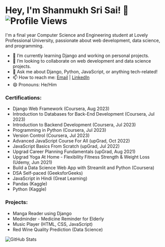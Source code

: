 # Hey, I'm Shanmukh Sri Sai! 👋 ![Profile Views](https://komarev.com/ghpvc/?username=shanmukhsrisaivedullapalli)

I'm a final year Computer Science and Engineering student at Lovely Professional University, passionate about web development, data science, and programming.

- 🌱 I’m currently learning Django and working on personal projects.
- 👯 I’m looking to collaborate on web development and data science projects.
- 💬 Ask me about Django, Python, JavaScript, or anything tech-related!
- 📫 How to reach me: [Email](mailto:your.email@example.com) | [LinkedIn](https://www.linkedin.com/in/your-linkedin-profile)
- 😄 Pronouns: He/Him

### Certifications:
- Django Web Framework (Coursera, Aug 2023)
- Introduction to Databases for Back-End Development (Coursera, Jul 2023)
- Introduction to Backend Development (Coursera, Jul 2023)
- Programming in Python (Coursera, Jul 2023)
- Version Control (Coursera, Jul 2023)
- Advanced JavaScript Course For All (upGrad, Oct 2022)
- JavaScript Basics From Scratch (upGrad, Jul 2022)
- Upgrad Career Planning Fundamentals (upGrad, Aug 2021)
- Upgrad Yoga At Home - Flexibility Fitness Strength & Weight Loss (Udemy, Jun 2021)
- Build a Data Science Web App with Streamlit and Python (Coursera)
- DSA Self-paced (GeeksforGeeks)
- JavaScript in Hindi (Great Learning)
- Pandas (Kaggle)
- Python (Kaggle)

### Projects:
- Manga Reader using Django
- Medminder - Medicine Reminder for Elderly
- Music Player (HTML, CSS, JavaScript)
- Red Wine Quality Prediction (Data Science)

![GitHub Stats](https://github-readme-stats.vercel.app/api?username=shanmukhsrisaivedullapalli&show_icons=true&theme=radical)
